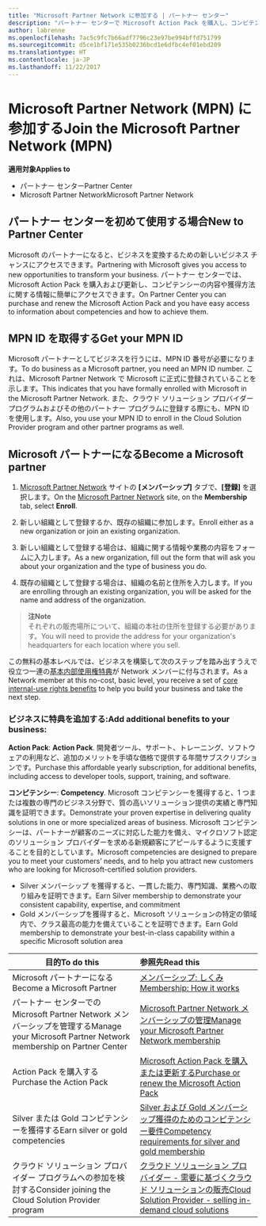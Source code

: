 ```yaml
---
title: "Microsoft Partner Network に参加する | パートナー センター"
description: "パートナー センターで Microsoft Action Pack を購入し、コンピテンシーを獲得しましょう"
author: labrenne
ms.openlocfilehash: 7ac5c9fc7b66adf7796c23e97be994bffd751799
ms.sourcegitcommit: d5ce1bf171e535b0236bcd1e6dfbc4ef01ebd209
ms.translationtype: HT
ms.contentlocale: ja-JP
ms.lasthandoff: 11/22/2017
---
```

# <a name="join-the-microsoft-partner-network-mpn"></a><span data-ttu-id="2be24-103">Microsoft Partner Network (MPN) に参加する</span><span class="sxs-lookup"><span data-stu-id="2be24-103">Join the Microsoft Partner Network (MPN)</span></span>

**<span data-ttu-id="2be24-104">適用対象</span><span class="sxs-lookup"><span data-stu-id="2be24-104">Applies to</span></span>**

-  <span data-ttu-id="2be24-105">パートナー センター</span><span class="sxs-lookup"><span data-stu-id="2be24-105">Partner Center</span></span>
-  <span data-ttu-id="2be24-106">Microsoft Partner Network</span><span class="sxs-lookup"><span data-stu-id="2be24-106">Microsoft Partner Network</span></span>

## <a name="new-to-partner-center"></a><span data-ttu-id="2be24-107">パートナー センターを初めて使用する場合</span><span class="sxs-lookup"><span data-stu-id="2be24-107">New to Partner Center</span></span>

 <span data-ttu-id="2be24-108">Microsoft のパートナーになると、ビジネスを変換するための新しいビジネス チャンスにアクセスできます。</span><span class="sxs-lookup"><span data-stu-id="2be24-108">Partnering with Microsoft gives you access to new opportunities to transform your business.</span></span> <span data-ttu-id="2be24-109">パートナー センターでは、Microsoft Action Pack を購入および更新し、コンピテンシーの内容や獲得方法に関する情報に簡単にアクセスできます。</span><span class="sxs-lookup"><span data-stu-id="2be24-109">On Partner Center you can purchase and renew the Microsoft Action Pack and you have easy access to information about competencies and how to achieve them.</span></span>

## <a name="get-your-mpn-id"></a><span data-ttu-id="2be24-110">MPN ID を取得する</span><span class="sxs-lookup"><span data-stu-id="2be24-110">Get your MPN ID</span></span>

<span data-ttu-id="2be24-111">Microsoft パートナーとしてビジネスを行うには、MPN ID 番号が必要になります。</span><span class="sxs-lookup"><span data-stu-id="2be24-111">To do business as a Microsoft partner, you need an MPN ID number.</span></span> <span data-ttu-id="2be24-112">これは、Microsoft Partner Network で Microsoft に正式に登録されていることを示します。</span><span class="sxs-lookup"><span data-stu-id="2be24-112">This indicates that you have formally enrolled with Microsoft in the Microsoft Partner Network.</span></span> <span data-ttu-id="2be24-113">また、クラウド ソリューション プロバイダー プログラムおよびその他のパートナー プログラムに登録する際にも、MPN ID を使用します。</span><span class="sxs-lookup"><span data-stu-id="2be24-113">Also, you use your MPN ID to enroll in the Cloud Solution Provider program and other partner programs as well.</span></span>  

## <a name="become-a-microsoft-partner"></a><span data-ttu-id="2be24-114">Microsoft パートナーになる</span><span class="sxs-lookup"><span data-stu-id="2be24-114">Become a Microsoft partner</span></span>

1.  <span data-ttu-id="2be24-115">[Microsoft Partner Network](https://partner.microsoft.com/en-us/membership) サイトの **[メンバーシップ]** タブで、**[登録]** を選択します。</span><span class="sxs-lookup"><span data-stu-id="2be24-115">On the [Microsoft Partner Network](https://partner.microsoft.com/en-us/membership) site, on the **Membership** tab, select **Enroll**.</span></span> 

2.  <span data-ttu-id="2be24-116">新しい組織として登録するか、既存の組織に参加します。</span><span class="sxs-lookup"><span data-stu-id="2be24-116">Enroll either as a new organization or join an existing organization.</span></span>

3.  <span data-ttu-id="2be24-117">新しい組織として登録する場合は、組織に関する情報や業務の内容をフォームに入力します。</span><span class="sxs-lookup"><span data-stu-id="2be24-117">As a new organization, fill out the form that will ask you about your organization and the type of business you do.</span></span>

4.  <span data-ttu-id="2be24-118">既存の組織として登録する場合は、組織の名前と住所を入力します。</span><span class="sxs-lookup"><span data-stu-id="2be24-118">If you are enrolling through an existing organization, you will be asked for the name and address of the organization.</span></span>

>**<span data-ttu-id="2be24-119">注</span><span class="sxs-lookup"><span data-stu-id="2be24-119">Note</span></span>**<br> <span data-ttu-id="2be24-120">それぞれの販売場所について、組織の本社の住所を登録する必要があります。</span><span class="sxs-lookup"><span data-stu-id="2be24-120">You will need to provide the address for your organization's headquarters for each location where you sell.</span></span>

<span data-ttu-id="2be24-121">この無料の基本レベルでは、ビジネスを構築して次のステップを踏み出すうえで役立つ一連の[基本内部使用権特典](https://partner.microsoft.com/membership/core-benefits)が Network メンバーに付与されます。</span><span class="sxs-lookup"><span data-stu-id="2be24-121">As a Network member at this no-cost, basic level, you receive a set of [core internal-use rights benefits](https://partner.microsoft.com/membership/core-benefits) to help you build your business and take the next step.</span></span> 

### <a name="add-additional-benefits-to-your-business"></a><span data-ttu-id="2be24-122">ビジネスに特典を追加する:</span><span class="sxs-lookup"><span data-stu-id="2be24-122">Add additional benefits to your business:</span></span> 

<span data-ttu-id="2be24-123">**Action Pack**: </span><span class="sxs-lookup"><span data-stu-id="2be24-123">**Action Pack**.</span></span> <span data-ttu-id="2be24-124">開発者ツール、サポート、トレーニング、ソフトウェアの利用など、追加のメリットを手頃な価格で提供する年間サブスクリプションです。</span><span class="sxs-lookup"><span data-stu-id="2be24-124">Purchase this affordable yearly subscription, for additional benefits, including access to developer tools, support, training, and software.</span></span>

<span data-ttu-id="2be24-125">**コンピテンシー**: </span><span class="sxs-lookup"><span data-stu-id="2be24-125">**Competency**.</span></span> <span data-ttu-id="2be24-126">Microsoft コンピテンシーを獲得すると、1 つまたは複数の専門のビジネス分野で、質の高いソリューション提供の実績と専門知識を証明できます。</span><span class="sxs-lookup"><span data-stu-id="2be24-126">Demonstrate your proven expertise in delivering quality solutions in one or more specialized areas of business.</span></span> <span data-ttu-id="2be24-127">Microsoft コンピテンシーは、パートナーが顧客のニーズに対応した能力を備え、マイクロソフト認定のソリューション プロバイダーを求める新規顧客にアピールするように支援することを目的としています。</span><span class="sxs-lookup"><span data-stu-id="2be24-127">Microsoft competencies are designed to prepare you to meet your customers’ needs, and to help you attract new customers who are looking for Microsoft-certified solution providers.</span></span> 

- <span data-ttu-id="2be24-128">Silver メンバーシップ を獲得すると、一貫した能力、専門知識、業務への取り組みを証明できます。</span><span class="sxs-lookup"><span data-stu-id="2be24-128">Earn Silver membership to demonstrate your consistent capability, expertise, and commitment</span></span>
- <span data-ttu-id="2be24-129">Gold メンバーシップを獲得すると、Microsoft ソリューションの特定の領域内で、クラス最高の能力を備えていることを証明できます。</span><span class="sxs-lookup"><span data-stu-id="2be24-129">Earn Gold membership to demonstrate your best-in-class capability within a specific Microsoft solution area</span></span>

|**<span data-ttu-id="2be24-130">目的</span><span class="sxs-lookup"><span data-stu-id="2be24-130">To do this</span></span>**   |**<span data-ttu-id="2be24-131">参照先</span><span class="sxs-lookup"><span data-stu-id="2be24-131">Read this</span></span>**   |
|------------------|:---------------|
|<span data-ttu-id="2be24-132">Microsoft パートナーになる</span><span class="sxs-lookup"><span data-stu-id="2be24-132">Become a Microsoft Partner</span></span>|[<span data-ttu-id="2be24-133">メンバーシップ: しくみ</span><span class="sxs-lookup"><span data-stu-id="2be24-133">Membership: How it works</span></span>](https://partner.microsoft.com/membership/how-it-works)|
<span data-ttu-id="2be24-134">パートナー センターでの Microsoft Partner Network メンバーシップを管理する</span><span class="sxs-lookup"><span data-stu-id="2be24-134">Manage your Microsoft Partner Network membership on Partner Center</span></span>   |[<span data-ttu-id="2be24-135">Microsoft Partner Network メンバーシップの管理</span><span class="sxs-lookup"><span data-stu-id="2be24-135">Manage your Microsoft Partner Network membership</span></span>](mpn-overview.md)
|<span data-ttu-id="2be24-136">Action Pack を購入する</span><span class="sxs-lookup"><span data-stu-id="2be24-136">Purchase the Action Pack</span></span>   |[<span data-ttu-id="2be24-137">Microsoft Action Pack を購入または更新する</span><span class="sxs-lookup"><span data-stu-id="2be24-137">Purchase or renew the Microsoft Action Pack</span></span>](https://msdn.microsoft.com/partner-center/mpn-get-action-pack)|
|<span data-ttu-id="2be24-138">Silver または Gold コンピテンシーを獲得する</span><span class="sxs-lookup"><span data-stu-id="2be24-138">Earn silver or gold competencies</span></span>   |[<span data-ttu-id="2be24-139">Silver および Gold メンバーシップ獲得のためのコンピテンシー要件</span><span class="sxs-lookup"><span data-stu-id="2be24-139">Competency requirements for silver and gold membership</span></span>](https://msdn.microsoft.com/en-us/partner-center/learn-about-competencies)|
|<span data-ttu-id="2be24-140">クラウド ソリューション プロバイダー プログラムへの参加を検討する</span><span class="sxs-lookup"><span data-stu-id="2be24-140">Consider joining the Cloud Solution Provider program</span></span>|[<span data-ttu-id="2be24-141">クラウド ソリューション プロバイダー - 需要に基づくクラウド ソリューションの販売</span><span class="sxs-lookup"><span data-stu-id="2be24-141">Cloud Solution Provider - selling in-demand cloud solutions</span></span>](csp-overview.md)|
